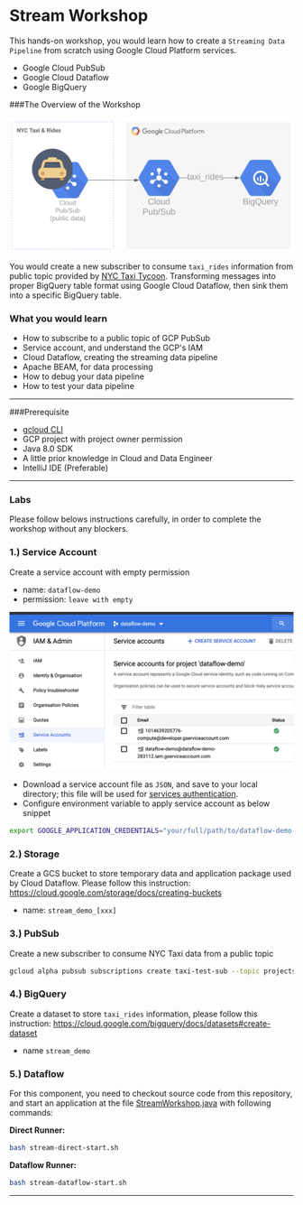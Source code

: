 # Stream Workshop
This hands-on workshop, you would learn how to create a `Streaming Data Pipeline` from scratch 
using Google Cloud Platform services.
- Google Cloud PubSub
- Google Cloud Dataflow
- Google BigQuery

###The Overview of the Workshop

![overview](./img/stream-002.png)

You would create a new subscriber to consume `taxi_rides`
information from public topic provided by [NYC Taxi Tycoon](https://github.com/googlecodelabs/cloud-dataflow-nyc-taxi-tycoon).
 Transforming messages into proper BigQuery table format using Google Cloud Dataflow, 
 then sink them into a specific BigQuery table.
 
### What you would learn
- How to subscribe to a public topic of GCP PubSub
- Service account, and understand the GCP's IAM
- Cloud Dataflow, creating the streaming data pipeline 
- Apache BEAM, for data processing
- How to debug your data pipeline
- How to test your data pipeline
 

---
###Prerequisite
- [gcloud CLI](https://cloud.google.com/sdk/docs/quickstart-macos)
- GCP project with project owner permission
- Java 8.0 SDK
- A little prior knowledge in Cloud and Data Engineer
- IntelliJ IDE (Preferable)


---
### Labs
Please follow belows instructions carefully, in order to complete the workshop without any blockers.

### 1.) Service Account
Create a service account with empty permission
- name: `dataflow-demo`
- permission: `leave with empty`

![service-account](./img/stream-001.png)

- Download a service account file as `JSON`, and save to your local directory; this file will be used for 
[services authentication](https://cloud.google.com/docs/authentication/production).
- Configure environment variable to apply service account as below snippet
```bash
export GOOGLE_APPLICATION_CREDENTIALS="your/full/path/to/dataflow-demo-service-account.json"
```


### 2.) Storage
Create a GCS bucket to store temporary data and application package used by Cloud Dataflow.
Please follow this instruction: https://cloud.google.com/storage/docs/creating-buckets
- name: `stream_demo_[xxx]`

### 3.) PubSub
Create a new subscriber to consume NYC Taxi data from a public topic
```bash
gcloud alpha pubsub subscriptions create taxi-test-sub --topic projects/pubsub-public-data/topics/taxirides-realtime
```

### 4.) BigQuery
Create a dataset to store `taxi_rides` information, please follow this instruction: 
https://cloud.google.com/bigquery/docs/datasets#create-dataset
- name `stream_demo`

### 5.) Dataflow
For this component, you need to checkout source code from this repository, and start an application at the file 
[StreamWorkshop.java](../src/main/java/org/rdp/googlecloud/StreamWorkshop.java) with following commands:

**Direct Runner:**
```bash
bash stream-direct-start.sh
```

**Dataflow Runner:**
```bash
bash stream-dataflow-start.sh
```

---
